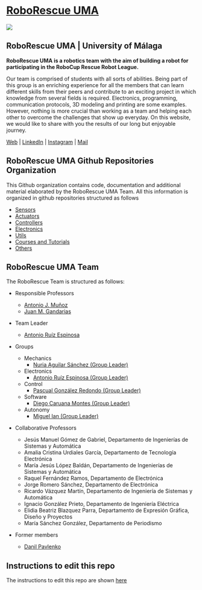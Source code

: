 # [RoboRescue UMA](https://roborescue.uma.es)

<img src="https://roborescue.uma.es/wp-content/uploads/2021/07/cropped-cropped-Logo-Youtube-03-03.png" align="center">

## RoboRescue UMA | University of Málaga

**RoboRescue UMA is a robotics team with the aim of building a robot for participating in the RoboCup Rescue Robot League.**

Our team is comprised of students with all sorts of abilities. Being part of this group is an enriching experience for all the members that can learn different skills from their peers and contribute to an exciting project in which knowledge from several fields is required. Electronics, programming, communication protocols, 3D modeling and printing are some examples. However, nothing is more crucial than working as a team and helping each other to overcome the challenges that show up everyday. On this website, we would like to share with you the results of our long but enjoyable journey. 


[Web](https://roborescue.uma.es/) |
[LinkedIn](https://www.linkedin.com/company/roborescue-uma/) |
[Instagram](https://www.instagram.com/roborescueuma/?igshid=YmMyMTA2M2Y%3D) |
[Mail](mailto:roborescue@uma.es)

## RoboRescue UMA Github Repositories Organization

This Github organization contains code, documentation and additional material elaborated by the RoboRescue UMA Team. All this information is organized in github repositories structured as follows

- [Sensors](https://github.com/RoboRescueUMA/.github/blob/main/docs/sensors_repos.md)
- [Actuators](https://github.com/RoboRescueUMA/.github/blob/main/docs/actuators_repos.md)
- [Controllers](https://github.com/RoboRescueUMA/.github/blob/main/docs/controllers_repos.md)
- [Electronics](https://github.com/RoboRescueUMA/.github/blob/main/docs/electronics_repos.md)
- [Utils](https://github.com/RoboRescueUMA/.github/blob/main/docs/utils_repos.md)
- [Courses and Tutorials](https://github.com/RoboRescueUMA/.github/blob/main/docs/tutorials_repos.md)
- [Others](https://github.com/RoboRescueUMA/.github/blob/main/docs/tutorials_repos.md)


## RoboRescue UMA Team
The RoboRescue Team is structured as follows:

- Responsible Professors
  - [Antonio J. Muñoz](https://github.com/ajmunoz00)
  - [Juan M. Gandarias](https://github.com/jmgandarias)

- Team Leader
  - [Antonio Ruíz Espinosa](https://github.com/Nano98)

- Groups
  - Mechanics
    - [Nuria Aguilar Sánchez (Group Leader)](https://github.com/nuaguisan)
  - Electronics
    - [Antonio Ruíz Espinosa (Group Leader)](https://github.com/Nano98)
  - Control
    - [Pascual González Redondo (Group Leader)](https://github.com/Paskuich)
  - Software
    - [Diego Caruana Montes (Group Leader)](https://github.com/DiegoCaruanaMontes)
  - Autonomy
    - [Miguel Ian (Group Leader)](https://github.com/MiguelIIan)

- Collaborative Professors
  - Jesús Manuel Gómez de Gabriel, Departamento de Ingenierías de Sistemas y Automática
  - Amalia Cristina Urdiales García, Departamento de Tecnología Electrónica
  - María Jesús López Baldán, Departamento de Ingenierías de Sistemas y Automática
  - Raquel Fernández Ramos, Departamento de Electrónica 
  - Jorge Romero Sánchez, Departamento de Electrónica 
  - Ricardo Vázquez Martín, Departamento de Ingeniería de Sistemas y Automática 
  - Ignacio González Prieto, Departamento de Ingeniería Eléctrica 
  - Elidia Beatriz Blazquez Parra, Departamento de Expresión Gráfica, Diseño y Proyectos
  - María Sánchez González, Departamento de Periodismo
 
- Former members
  - [Danil Pavlenko](https://github.com/Danilrivero)

## Instructions to edit this repo

The instructions to edit this repo are shown [here](../README.md)




















